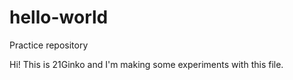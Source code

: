 # hello-world
Practice repository

Hi! This is 21Ginko and I'm making some experiments with this file.
